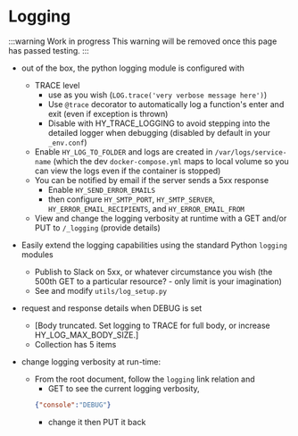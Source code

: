 # Logging

:::warning Work in progress
<centered-image src="/img/work-in-progress.png" />
This warning will be removed once this page has passed testing.
:::

* out of the box, the python logging module is configured with
    * TRACE level
        * use as you wish (`LOG.trace('very verbose message here')`)
        * Use `@trace` decorator to automatically log a function's enter and exit (even if exception is thrown)
        * Disable with HY_TRACE_LOGGING to avoid stepping into the detailed logger when debugging (disabled by default in your `_env.conf`)
    * Enable `HY_LOG_TO_FOLDER` and logs are created in `/var/logs/service-name`  (which the dev `docker-compose.yml` maps to local volume so you can view the logs even if the container is stopped)
    * You can be notified by email if the server sends a 5xx response
        * Enable `HY_SEND_ERROR_EMAILS`
        * then configure `HY_SMTP_PORT`, `HY_SMTP_SERVER`, `HY_ERROR_EMAIL_RECIPIENTS`, and `HY_ERROR_EMAIL_FROM`
    * View and change the logging verbosity at runtime with a GET and/or PUT to `/_logging`  (provide details)
* Easily extend the logging capabilities using the standard Python `logging` modules
    * Publish to Slack on 5xx, or whatever circumstance you wish (the 500th GET to a particular resource? - only limit is your imagination)
    * See and modify `utils/log_setup.py`

* request and response details when DEBUG is set
  * [Body truncated. Set logging to TRACE for full body, or increase HY_LOG_MAX_BODY_SIZE.]
  * Collection has 5 items


* change logging verbosity at run-time:  
  * From the root document, follow the `logging` link relation and 
    * GET to see the current logging verbosity,
    ```json
    {"console":"DEBUG"}
    ```
    * change it then PUT it back